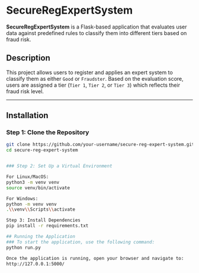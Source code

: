 # SecureRegExpertSystem

**SecureRegExpertSystem** is a Flask-based application that evaluates user data against predefined rules to classify them into different tiers based on fraud risk.

## Description

This project allows users to register and applies an expert system to classify them as either `Good` or `Fraudster`. Based on the evaluation score, users are assigned a tier (`Tier 1`, `Tier 2`, or `Tier 3`) which reflects their fraud risk level.

---

## Installation

### Step 1: Clone the Repository

```bash
git clone https://github.com/your-username/secure-reg-expert-system.git
cd secure-reg-expert-system


### Step 2: Set Up a Virtual Environment

For Linux/MacOS:
python3 -m venv venv
source venv/bin/activate

For Windows:
python -m venv venv
.\\venv\\Scripts\\activate

Step 3: Install Dependencies
pip install -r requirements.txt

## Running the Application
### To start the application, use the following command:
python run.py

Once the application is running, open your browser and navigate to:
http://127.0.0.1:5000/
